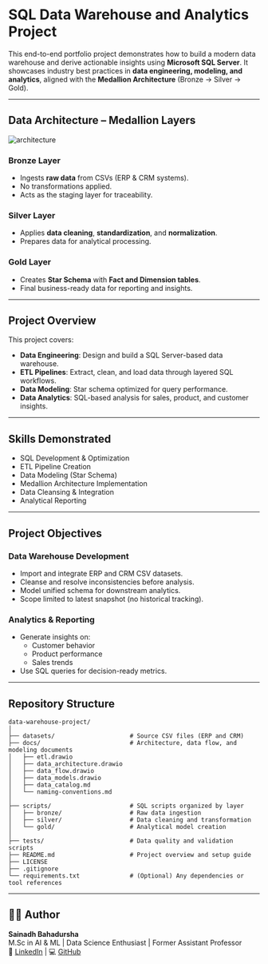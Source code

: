 # SQL Data Warehouse and Analytics Project  
This end-to-end portfolio project demonstrates how to build a modern data warehouse and derive actionable insights using **Microsoft SQL Server**. It showcases industry best practices in **data engineering, modeling, and analytics**, aligned with the **Medallion Architecture** (Bronze → Silver → Gold).

---

## Data Architecture – Medallion Layers


![architecture](https://github.com/user-attachments/assets/cd50a763-0747-479c-9075-eb118b05fe0f)

### Bronze Layer
- Ingests **raw data** from CSVs (ERP & CRM systems).
- No transformations applied.
- Acts as the staging layer for traceability.

### Silver Layer
- Applies **data cleaning**, **standardization**, and **normalization**.
- Prepares data for analytical processing.

### Gold Layer
- Creates **Star Schema** with **Fact and Dimension tables**.
- Final business-ready data for reporting and insights.

---

## Project Overview

This project covers:

- **Data Engineering**: Design and build a SQL Server-based data warehouse.
- **ETL Pipelines**: Extract, clean, and load data through layered SQL workflows.
- **Data Modeling**: Star schema optimized for query performance.
- **Data Analytics**: SQL-based analysis for sales, product, and customer insights.

---

## Skills Demonstrated

- SQL Development & Optimization  
- ETL Pipeline Creation  
- Data Modeling (Star Schema)  
- Medallion Architecture Implementation  
- Data Cleansing & Integration  
- Analytical Reporting

---

## Project Objectives

### Data Warehouse Development
- Import and integrate ERP and CRM CSV datasets.
- Cleanse and resolve inconsistencies before analysis.
- Model unified schema for downstream analytics.
- Scope limited to latest snapshot (no historical tracking).

### Analytics & Reporting
- Generate insights on:
  - Customer behavior
  - Product performance
  - Sales trends
- Use SQL queries for decision-ready metrics.

---

## Repository Structure

```
data-warehouse-project/
│
├── datasets/                     # Source CSV files (ERP and CRM)
├── docs/                         # Architecture, data flow, and modeling documents
│   ├── etl.drawio
│   ├── data_architecture.drawio
│   ├── data_flow.drawio
│   ├── data_models.drawio
│   ├── data_catalog.md
│   └── naming-conventions.md
│
├── scripts/                      # SQL scripts organized by layer
│   ├── bronze/                   # Raw data ingestion
│   ├── silver/                   # Data cleaning and transformation
│   └── gold/                     # Analytical model creation
│
├── tests/                        # Data quality and validation scripts
├── README.md                     # Project overview and setup guide
├── LICENSE
├── .gitignore
└── requirements.txt              # (Optional) Any dependencies or tool references
```
---

## 👨‍💻 Author

**Sainadh Bahadursha**  
M.Sc in AI & ML | Data Science Enthusiast | Former Assistant Professor  
🔗 [LinkedIn](https://www.linkedin.com/in/sainadh-bahadursha-67b121171/) | 💻 [GitHub](https://github.com/Sainadh-Bahadursha)
